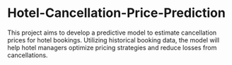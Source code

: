 # Hotel-Cancellation-Price-Prediction
This project aims to develop a predictive model to estimate cancellation prices for hotel bookings. Utilizing historical booking data, the model will help hotel managers optimize pricing strategies and reduce losses from cancellations.
